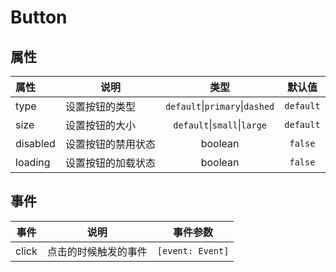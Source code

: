 # Button

<demo src="./demos/basic.vue"></demo>

<demo src="./demos/size.vue"></demo>

<demo src="./demos/disabled.vue"></demo>

<demo src="./demos/loading.vue"></demo>

## 属性
|  属性  |  说明  |  类型  | 默认值 |
| :----- |  ----  |  :----: | :----: |
| type | 设置按钮的类型 | `default`\|`primary`\|`dashed`| `default` |
| size | 设置按钮的大小 | `default`\|`small`\|`large`| `default` |
| disabled | 设置按钮的禁用状态 | boolean | `false` | 
| loading | 设置按钮的加载状态 | boolean | `false` |

## 事件
| 事件 | 说明 | 事件参数 |
| ---- | ---- | :----: |
| click | 点击的时候触发的事件 | `[event: Event]` |
